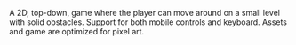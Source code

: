 A 2D, top-down, game where the player can move around on a small level with solid obstacles.
Support for both mobile controls and keyboard.
Assets and game are optimized for pixel art.